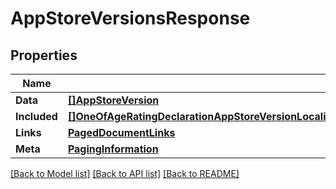 # AppStoreVersionsResponse

## Properties

Name | Type | Description | Notes
------------ | ------------- | ------------- | -------------
**Data** | [**[]AppStoreVersion**](AppStoreVersion.md) |  | 
**Included** | [**[]OneOfAgeRatingDeclarationAppStoreVersionLocalizationBuildAppStoreVersionPhasedReleaseRoutingAppCoverageAppStoreReviewDetailAppStoreVersionSubmissionIdfaDeclaration**](oneOf&lt;AgeRatingDeclaration,AppStoreVersionLocalization,Build,AppStoreVersionPhasedRelease,RoutingAppCoverage,AppStoreReviewDetail,AppStoreVersionSubmission,IdfaDeclaration&gt;.md) |  | [optional] 
**Links** | [**PagedDocumentLinks**](PagedDocumentLinks.md) |  | 
**Meta** | [**PagingInformation**](PagingInformation.md) |  | [optional] 

[[Back to Model list]](../README.md#documentation-for-models) [[Back to API list]](../README.md#documentation-for-api-endpoints) [[Back to README]](../README.md)


